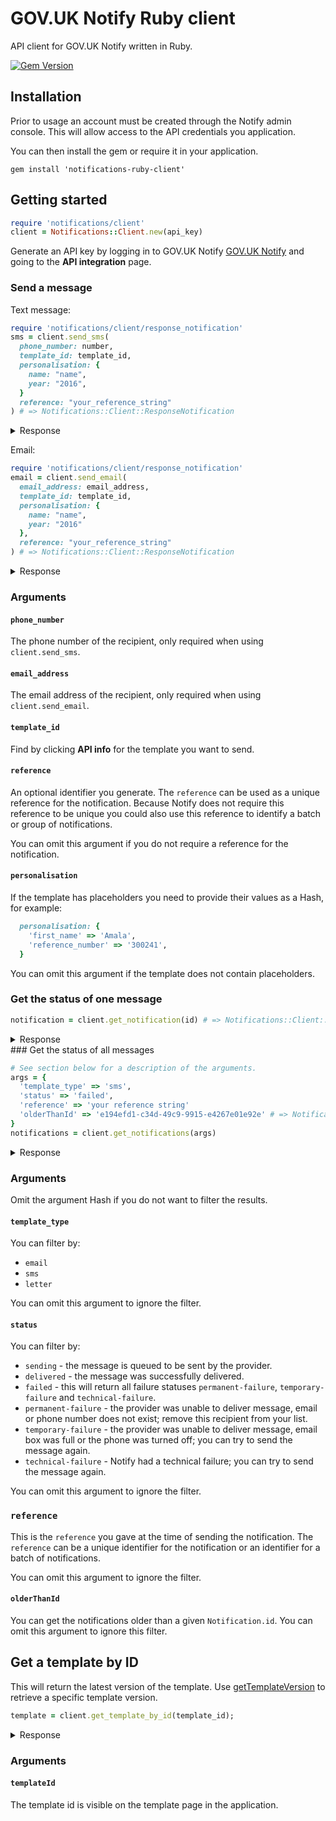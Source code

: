 # GOV.UK Notify Ruby client

API client for GOV.UK Notify written in Ruby.

[![Gem Version](https://badge.fury.io/rb/notifications-ruby-client.svg)](https://badge.fury.io/rb/notifications-ruby-client)

## Installation

Prior to usage an account must be created through the Notify admin console. This will allow access to the API credentials you application.

You can then install the gem or require it in your application.

```
gem install 'notifications-ruby-client'
```

## Getting started

```ruby
require 'notifications/client'
client = Notifications::Client.new(api_key)
```

Generate an API key by logging in to GOV.UK Notify [GOV.UK Notify](https://www.notifications.service.gov.uk) and going to the **API integration** page.

### Send a message

Text message:

```ruby
require 'notifications/client/response_notification'
sms = client.send_sms(
  phone_number: number,
  template_id: template_id,
  personalisation: {
    name: "name",
    year: "2016",                      
  }
  reference: "your_reference_string"
) # => Notifications::Client::ResponseNotification
```

<details>
<summary>
Response
</summary>

If the request is successful, a `Notifications::Client:ResponseNotification` is returned

```ruby
sms => Notifications::Client::ResponseNotification

sms.id         # => uuid for the notification
sms.reference  # => Reference string you supplied in the request
sms.type       # => sms
sms.status     # => status of the message "created|pending|sent|delivered|permanent-failure|temporary-failure"
content        # => Hash containing body => the message sent to the recipient, with placeholders replaced.
               #                    from_number => the sms sender number of your service found **Settings** page
template       # => Hash containing id => id of the template
               #                    version => version of the template
               #                    uri => url of the template    
uri            # => URL of the notification
```

Otherwise the client will raise a `Notifications::Client::RequestError`:
<table>
 <thead>
   <tr>
    <th>error.code</th>
    <th>error.message</th>
   </tr>
 </thead>
 <tbody>
   <tr>
    <td>
      <pre>429</pre>
    </td>
    <td>
      <pre>
      [{
          "error": "TooManyRequestsError",
          "message": "Exceeded send limits (50) for today"
      }]
      </pre>
    </td>
  </tr>
  <tr>
    <td>
      <pre>400</pre>
    </td>
    <td>
      <pre>
      [{
          "error": "BadRequestError",
          "message": "Can"t send to this recipient using a team-only API key"
      ]}
      </pre>
    </td>
  </tr>
  <tr>
    <td>
      <pre>400</pre>
    </td>
    <td>
      <pre>
      [{
          "error": "BadRequestError",
          "message": "Can"t send to this recipient when service is in trial mode
                      - see https://www.notifications.service.gov.uk/trial-mode"
      }]
      </pre>
    </td>
  </tr>
</tbody>
</table>
</details>                  


Email:

```ruby
require 'notifications/client/response_notification'
email = client.send_email(
  email_address: email_address,
  template_id: template_id,
  personalisation: {
    name: "name",
    year: "2016"
  },
  reference: "your_reference_string"
) # => Notifications::Client::ResponseNotification
```

<details>
<summary>
Response
</summary>

If the request is successful, a `Notifications::Client:ResponseNotification` is returned

```ruby
email => Notifications::Client::ResponseNotification

email.id         # => uuid for the notification
email.reference  # => Reference string you supplied in the request
email.type       # => email
email.status     # => status of the message "created|pending|sent|delivered|permanent-failure|temporary-failure"
email.content    # => Hash containing body => the message sent to the recipient, with placeholders replaced.
                 #                    subject => subject of the message sent to the recipient, with placeholders replaced.
                 #                    from_email => the from email of your service found **Settings** page
email.template   # => Hash containing id => id of the template
                 #                    version => version of the template
                 #                    uri => url of the template    
email.uri        # => URL of the notification
```

Otherwise the client will raise a `Notifications::Client::RequestError`:
<table>
 <thead>
   <tr>
    <th>error.code</th>
    <th>error.message</th>
   </tr>
 </thead>
 <tbody>
   <tr>
    <td>
      <pre>429</pre>
    </td>
    <td>
      <pre>
      [{
          "error": "TooManyRequestsError",
          "message": "Exceeded send limits (50) for today"
      }]
      </pre>
    </td>
  </tr>
  <tr>
    <td>
      <pre>400</pre>
    </td>
    <td>
      <pre>
      [{
          "error": "BadRequestError",
          "message": "Can"t send to this recipient using a team-only API key"
      ]}
      </pre>
    </td>
  </tr>
  <tr>
    <td>
      <pre>400</pre>
    </td>
    <td>
      <pre>
      [{
          "error": "BadRequestError",
          "message": "Can"t send to this recipient when service is in trial mode
                      - see https://www.notifications.service.gov.uk/trial-mode"
      }]
      </pre>
    </td>
  </tr>
</tbody>
</table>
</details>

### Arguments
#### `phone_number`
The phone number of the recipient, only required when using `client.send_sms`.

#### `email_address`
The email address of the recipient, only required when using `client.send_email`.

#### `template_id`
Find by clicking **API info** for the template you want to send.

#### `reference`
An optional identifier you generate. The `reference` can be used as a unique reference for the notification. Because Notify does not require this reference to be unique you could also use this reference to identify a batch or group of notifications.

You can omit this argument if you do not require a reference for the notification.

#### `personalisation`
If the template has placeholders you need to provide their values as a Hash, for example:

```ruby
  personalisation: {
    'first_name' => 'Amala',
    'reference_number' => '300241',
  }
```

You can omit this argument if the template does not contain placeholders.

### Get the status of one message

```ruby
notification = client.get_notification(id) # => Notifications::Client::Notification
```

<details>
<summary>
Response
</summary>
If successful a `Notifications::Client::Notification is returned.

```ruby
notification.id         # => uuid for the notification
notification.to         # => recipient email address or mobile number
notification.status     # => status of the message "created|pending|sent|delivered|permanent-failure|temporary-failure"
notification.created_at # => Date time the message was created
notification.api_key    # => uuid for the api key (not the actual api key)
notification.billable_units # => units billable or nil for email
notification.subject    # => Subject of email or nil for sms
notification.body       # => Body of message
notification.job        # => job id if created by a csv or nil if message sent via api
notification.notification_type # => sms | email
notification.service    # => uuid for service
notification.sent_at    # => Date time the message is sent to the provider or nil if status = "created"
notification.sent_by    # => Name of the provider that sent the message or nil if status = "created"
notification.template   # => Hash containing template id, name, version, template type sms|email
notification.template_version # Template version number
notification.reference  # => reference of the email or nil for sms
notification.updated_at # => Date time that the notification was last updated
```
Otherwise a `Notification::Client::RequestError` is raised

<table>
<thead>
<tr>
<th>`error.code`</th>
<th>`error.message`</th>
</tr>
</thead>
<tbody>
<tr>
<td>
<pre>404</pre>
</td>
<td>
<pre>
[{
    "error": "NoResultFound",
    "message": "No result found"
}]
</pre>
</td>
</tr>
<tr>
<td>
<pre>400</pre>
</td>
<td>
<pre>
[{
    "error": "ValidationError",
    "message": "id is not a valid UUID"
}]
</pre>
</td>
</tr>
</tbody>
</table>
</details>

</details>
### Get the status of all messages

```ruby
# See section below for a description of the arguments.
args = {
  'template_type' => 'sms',
  'status' => 'failed',
  'reference' => 'your reference string'
  'olderThanId' => 'e194efd1-c34d-49c9-9915-e4267e01e92e' # => Notifications::Client::Notification
}
notifications = client.get_notifications(args)
```
<details>
<summary>
Response
</summary>
If the request is successful a `Notifications::Client::NotificationsCollection` is returned.

```ruby
notifications.links # => Hash containing current => "/notifications?template_type=sms&status=delivered"
                    #                    next => "/notifications?other_than=last_id_in_list&template_type=sms&status=delivered"
notifications.collection # => [] (array of notification objects)
```

Otherwise the client will raise a `Notifications::Client::RequestError`:
<table>
<thead>
<tr>
<th>error.status_code</th>
<th>error.message</th>
</tr>
</thead>
<tbody>
<tr>
<td>
<pre>400</pre>
</td>
<td>
<pre>
[{
    'error': 'ValidationError',
    'message': 'bad status is not one of [created, sending, delivered, pending, failed, technical-failure, temporary-failure, permanent-failure]'
}]
</pre>
</td>
</tr>
<tr>
<td>
<pre>400</pre>
</td>
<td>
<pre>
[{
    "error": "ValidationError",
    "message": "Apple is not one of [sms, email, letter]"
}]
</pre>
</td>
</tr>
</tbody>
</table>
</details>

### Arguments
Omit the argument Hash if you do not want to filter the results.
#### `template_type`

You can filter by:

* `email`
* `sms`
* `letter`

You can omit this argument to ignore the filter.

#### `status`

You can filter by:

* `sending` - the message is queued to be sent by the provider.
* `delivered` - the message was successfully delivered.
* `failed` - this will return all failure statuses `permanent-failure`, `temporary-failure` and `technical-failure`.
* `permanent-failure` - the provider was unable to deliver message, email or phone number does not exist; remove this recipient from your list.
* `temporary-failure` - the provider was unable to deliver message, email box was full or the phone was turned off; you can try to send the message again.
* `technical-failure` - Notify had a technical failure; you can try to send the message again.

You can omit this argument to ignore the filter.

### `reference`

This is the `reference` you gave at the time of sending the notification. The `reference` can be a unique identifier for the notification or an identifier for a batch of notifications.

You can omit this argument to ignore the filter.


#### `olderThanId`
You can get the notifications older than a given `Notification.id`.
You can omit this argument to ignore this filter.


## Get a template by ID
This will return the latest version of the template. Use [getTemplateVersion](#get-a-template-by-id-and-version) to retrieve a specific template version.

```ruby
template = client.get_template_by_id(template_id);
```

<details>
<summary>
Response
</summary>

```Ruby
template.id         # => uuid for the template
template.type       # => type of template one of email|sms|letter
template.created_at # => date and time the template was created
template.updated_at # => date and time the template was last updated, may be null if version 1
template.created_by # => email address of the person that created the template
template.version    # => version of the template
template.body       # => content of the template
template.subject    # => subject for email templates, will be empty for other template types
```

Otherwise the client will raise a `Notifications::Client::RequestError`.

<table>
<thead>
<tr>
<th>message</th>
</tr>
</thead>
<tbody>
<tr>
<td>
<pre>
Status code: 404 {
"errors":
[{
    "error": "NoResultFound",
    "message": "No result found"
}]
}
</pre>
<pre>
Status code: 400 {
"errors":
[{
    "error": "ValidationError",
    "message": "id is not a valid UUID"
}]
}
</pre>
</tbody>
</table>
</details>

### Arguments

#### `templateId`
The template id is visible on the template page in the application.
